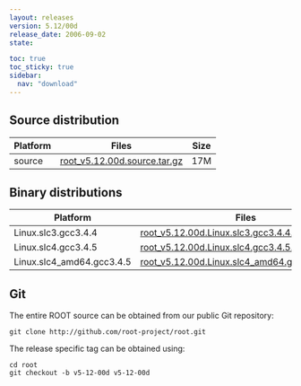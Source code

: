 ```yaml
---
layout: releases
version: 5.12/00d
release_date: 2006-09-02
state:

toc: true
toc_sticky: true
sidebar:
  nav: "download"
---
```



## Source distribution

| Platform       | Files | Size |
|-----------|-------|-----|
| source | [root_v5.12.00d.source.tar.gz](https://root.cern.ch/download/root_v5.12.00d.source.tar.gz) |  17M |


## Binary distributions

| Platform       | Files | Size |
|-----------|-------|-----|
| Linux.slc3.gcc3.4.4 | [root_v5.12.00d.Linux.slc3.gcc3.4.4.tar.gz](https://root.cern.ch/download/root_v5.12.00d.Linux.slc3.gcc3.4.4.tar.gz) |  34M |
| Linux.slc4.gcc3.4.5 | [root_v5.12.00d.Linux.slc4.gcc3.4.5.tar.gz](https://root.cern.ch/download/root_v5.12.00d.Linux.slc4.gcc3.4.5.tar.gz) |  34M |
| Linux.slc4_amd64.gcc3.4.5 | [root_v5.12.00d.Linux.slc4_amd64.gcc3.4.5.tar.gz](https://root.cern.ch/download/root_v5.12.00d.Linux.slc4_amd64.gcc3.4.5.tar.gz) |  35M |


## Git
The entire ROOT source can be obtained from our public Git repository:

~~~
git clone http://github.com/root-project/root.git
~~~
The release specific tag can be obtained using:
~~~
cd root
git checkout -b v5-12-00d v5-12-00d
~~~


